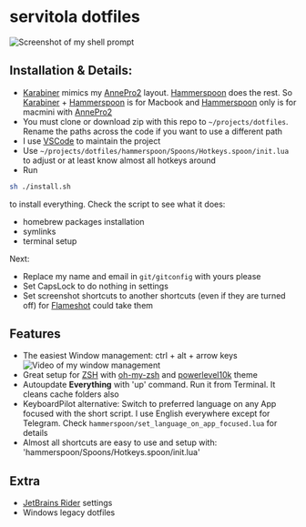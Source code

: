 # servitola dotfiles

![Screenshot of my shell prompt](https://i.imgur.com/8dgnsIb.jpg)
## Installation & Details:
* [Karabiner](https://karabiner-elements.pqrs.org/) mimics my [AnnePro2](https://www.annepro.net/) layout. [Hammerspoon](hammerspoon.org/) does the rest. So [Karabiner](https://karabiner-elements.pqrs.org/) + [Hammerspoon](hammerspoon.org/) is for Macbook and [Hammerspoon](hammerspoon.org/) only is for macmini with [AnnePro2](https://www.annepro.net/)
* You must clone or download zip with this repo to `~/projects/dotfiles`. Rename the paths across the code if you want to use a different path
* I use [VSCode](https://code.visualstudio.com/) to maintain the project
* Use `~/projects/dotfiles/hammerspoon/Spoons/Hotkeys.spoon/init.lua` to adjust or at least know almost all hotkeys around
* Run
```bash
sh ./install.sh
```
 to install everything. Check the script to see what it does:

 * homebrew packages installation
 * symlinks
 * terminal setup

Next:
* Replace my name and email in `git/gitconfig` with yours please
* Set CapsLock to do nothing in settings
* Set screenshot shortcuts to another shortcuts (even if they are turned off) for [Flameshot](https://flameshot.org/) could take them

## Features
* The easiest Window management: ctrl + alt + arrow keys
![Video of my window management](https://i.imgur.com/crdP0bi.gif)
* Great setup for [ZSH](https://www.wikiwand.com/en/Z_shell) with [oh-my-zsh](https://ohmyz.sh/) and [powerlevel10k](https://github.com/romkatv/powerlevel10k) theme
* Autoupdate **Everything** with 'up' command. Run it from Terminal. It cleans cache folders also
* KeyboardPilot alternative: Switch to preferred language on any App focused with the short script. I use English everywhere except for Telegram. Check `hammerspoon/set_language_on_app_focused.lua` for details
* Almost all shortcuts are easy to use and setup with: 'hammerspoon/Spoons/Hotkeys.spoon/init.lua'

## Extra
* [JetBrains Rider](https://www.jetbrains.com/rider/) settings
* Windows legacy dotfiles
